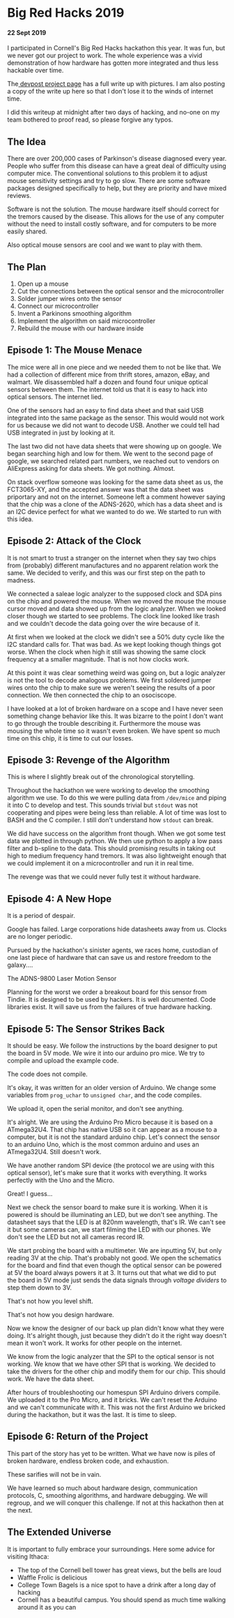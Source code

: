 # Big Red Hacks 2019

#### 22 Sept 2019

I participated in Cornell's Big Red Hacks hackathon this year. It was fun, but we never got our project to work. The whole experience was a vivid demonstration of how hardware has gotten more integrated and thus less hackable over time.

The[ devpost project page](https://devpost.com/software/mousinson-s) has a full write up with pictures. I am also posting a copy of the write up here so that I don't lose it to the winds of internet time.

I did this writeup at midnight after two days of hacking, and no-one on my team bothered to proof read, so please forgive any typos.

## The Idea

There are over 200,000 cases of Parkinson's disease diagnosed every year. People who suffer from this disease can have a great deal of difficulty using computer mice. The conventional solutions to this problem it to adjust mouse sensitivity settings and try to go slow. There are some software packages designed specifically to help, but they are priority and have mixed reviews.

Software is not the solution. The mouse hardware itself should correct for the tremors caused by the disease. This allows for the use of any computer without the need to install costly software, and for computers to be more easily shared.

Also optical mouse sensors are cool and we want to play with them.

## The Plan
1. Open up a mouse
2. Cut the connections between the optical sensor and the microcontroller
3. Solder jumper wires onto the sensor
4. Connect our microcontroller
5. Invent a Parkinons smoothing algorithm
6. Implement the algorithm on said microcontroller
7. Rebuild the mouse with our hardware inside

## Episode 1: The Mouse Menace
The mice were all in one piece and we needed them to not be like that. We had a collection of different mice from thrift stores, amazon, eBay, and walmart.  We disassembled half a dozen and found four unique optical sensors between them. The internet told us that it is easy to hack into optical sensors. The internet lied.

One of the sensors had an easy to find data sheet and that said USB integrated into the same package as the sensor. This would would not work for us because we did not want to decode USB. Another we could tell had USB integrated in just by looking at it.

The last two did not have data sheets that were showing up on google. We began searching high and low for them. We went to the second page of google, we searched related part numbers, we reached out to vendors on AliExpress asking for data sheets. We got nothing. Almost.

On stack overflow someone was looking for the same data sheet as us, the  FCT3065-XY, and the accepted answer was that the data sheet was priportary and not on the internet. Someone left a comment however saying that the chip was a clone of the ADNS-2620, which has a data sheet and is an I2C device perfect for what we wanted to do we. We started to run with this idea.

## Episode 2: Attack of the Clock
It is not smart to trust a stranger on the internet when they say two chips from (probably) different manufactures and no apparent relation work the same. We decided to verify, and this was our first step on the path to madness.

We connected a saleae logic analyzer to the supposed clock and SDA pins on the chip and powered the mouse. When we moved the mouse the mouse cursor moved and data showed up from the logic analyzer. When we looked closer though we started to see problems. The clock line looked like trash and we couldn't decode the data going over the wire because of it. 

At first when we looked at the clock we didn't see a 50% duty cycle like the I2C standard calls for. That was bad. As we kept looking though things got worse. When the clock when high it still was showing the same clock frequency at a smaller magnitude. That is not how clocks work.

At this point it was clear something weird was going on, but a logic analyzer is not the tool to decode analogous problems. We first soldered jumper wires onto the chip to make sure we weren't seeing the results of a poor connection. We then connected the chip to an osociscope.

I have looked at a lot of broken hardware on a scope and I have never seen something change behavior like this. It was bizarre to the point I don't want to go through the trouble describing it. Furthermore the mouse was mousing the whole time so it wasn't even broken. We have spent so much time on this chip, it is time to cut our losses.

## Episode 3: Revenge of the Algorithm

This is where I slightly break out of the chronological storytelling. 

Throughout the hackathon we were working to develop the smoothing algorithm we use. To do this we were pulling data from `/dev/mice` and piping it into C to develop and test. This sounds trivial but `stdout` was not cooperating and pipes were being less than reliable. A lot of time was lost to BASH and the C compiler. I still don't understand how `stdout` can break.

We did have success on the algorithm front though. When we got some test data we plotted in through python. We then use python to apply a low pass filter and b-spline to the data. This should promising results in taking out high to medium frequency hand tremors. It was also lightweight enough that we could implement it on a microcontroller and run it in real time.

The revenge was that we could never fully test it without hardware.

## Episode 4: A New Hope

It is a period of despair. 

Google has failed. Large corporations hide datasheets away from us. Clocks are no longer periodic.

Pursued by the hackathon's sinister agents, we races home, custodian of one last piece of hardware that can save us and restore freedom to the galaxy....

The ADNS-9800 Laser Motion Sensor

Planning for the worst we order a breakout board for this sensor from Tindie. It is designed to be used by hackers. It is well documented. Code libraries exist. It will save us from the failures of true hardware hacking.

## Episode 5: The Sensor Strikes Back

It should be easy. We follow the instructions by the board designer to put the board in 5V mode. We wire it into our arduino pro mice. We try to compile and upload the example code.

The code does not compile.

It's okay, it was written for an older version of Arduino. We change some variables from `prog_uchar` to `unsigned char`, and the code compiles. 

We upload it, open the serial monitor, and don't see anything.

It's alright. We are using the Arduino Pro Micro because it is based on a ATmega32U4. That chip has native USB so it can appear as a mouse to a computer, but it is not the standard arduino chip. Let's connect the sensor to an arduino Uno, which is the most common arduino and uses an ATmega32U4. Still doesn't work.

We have another random SPI device (the protocol we are using with this optical sensor), let's make sure that it works with everything. It works perfectly with the Uno and the Micro. 

Great! I guess...

Next we check the sensor board to make sure it is working. When it is powered is should be illuminating an LED, but we don't see anything. The datasheet says that the LED is at 820nm wavelength, that's IR. We can't see it but some cameras can, we start filming the LED with our phones. We don't see the LED but not all cameras record IR.

We start probing the board with a multimeter. We are inputting 5V, but only reading 3V at the chip. That's probably not good. We open the schematics for the board and find that even though the optical sensor can be powered at 5V the board always powers it at 3. It turns out that what we did to put the board in 5V mode just sends the data signals through *voltage dividers* to step them down to 3V.

That's not how you level shift.

That's not how you design hardware.

Now we know the designer of our back up plan didn't know what they were doing.  It's alright though, just because they didn't do it the right way doesn't mean it won't work. It works for other people on the internet.

We know from the logic analyzer that the SPI to the optical sensor is not working.  We know that we have other SPI that is working. We decided to take the drivers for the other chip and modify them for our chip. This should work. We have the data sheet.

After hours of troubleshooting our homespun SPI Arduino drivers compile. We uploaded it to the Pro Micro, and it bricks. We can't reset the Arduino and we can't communicate with it. This was not the first Arduino we bricked during the hackathon, but it was the last. It is time to sleep.

## Episode 6: Return of the Project

This part of the story has yet to be written. What we have now is piles of broken hardware, endless broken code, and exhaustion. 

These sarifies will not be in vain. 

We have learned so much about hardware design, communication protocols, C, smoothing algorithms, and hardware debugging. We will regroup, and we will conquer this challenge. If not at this hackathon then at the next.

## The Extended Universe

It is important to fully embrace your surroundings. Here some advice for visiting Ithaca:

* The top of the Cornell bell tower has great views, but the bells are loud
* Waffle Frolic is delicious
* College Town Bagels is a nice spot to have a drink after a long day of hacking
* Cornell has a beautiful campus. You should spend as much time walking around it as you can